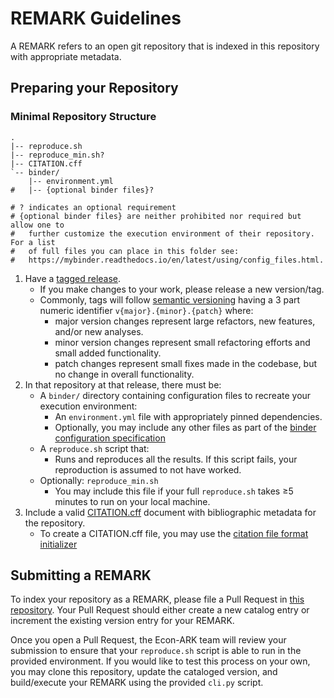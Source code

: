 # REMARK Guidelines

A REMARK refers to an open git repository that is indexed in this repository with appropriate metadata.

## Preparing your Repository

### Minimal Repository Structure

```
.
|-- reproduce.sh
|-- reproduce_min.sh?
|-- CITATION.cff
`-- binder/
    |-- environment.yml
#   |-- {optional binder files}?

# ? indicates an optional requirement
# {optional binder files} are neither prohibited nor required but allow one to
#   further customize the execution environment of their repository. For a list
#   of full files you can place in this folder see:
#   https://mybinder.readthedocs.io/en/latest/using/config_files.html.
```

1. Have a [tagged release](https://docs.github.com/en/github/administering-a-repository/managing-releases-in-a-repository).
    - If you make changes to your work, please release a new version/tag.
    - Commonly, tags will follow [semantic versioning](https://en.wikipedia.org/wiki/Software_versioning#Semantic_versioning) having a 3 part numeric identifier `v{major}.{minor}.{patch}` where:
        - major version changes represent large refactors, new features, and/or new analyses.
        - minor version changes represent small refactoring efforts and small added functionality.
        - patch changes represent small fixes made in the codebase, but no change in overall functionality.
2. In that repository at that release, there must be:
    - A `binder/` directory containing configuration files to recreate your execution environment:
      - An `environment.yml` file with appropriately pinned dependencies.
      - Optionally, you may include any other files as part of the [binder configuration specification](https://mybinder.readthedocs.io/en/latest/using/config_files.html)
    - A `reproduce.sh` script that:
      - Runs and reproduces all the results. If this script fails, your reproduction is assumed to not have worked.
    - Optionally: `reproduce_min.sh` 
        - You may include this file if your full `reproduce.sh` takes ≥5 minutes to run on your local machine.
3. Include a valid [CITATION.cff](https://citation-file-format.github.io/) document with bibliographic metadata for the repository.
    - To create a CITATION.cff file, you may use the [citation file format initializer](https://citation-file-format.github.io/cff-initializer-javascript/#/start)

## Submitting a REMARK

To index your repository as a REMARK, please file a Pull Request in [this repository](https://github.com/econ-ark/REMARK).
Your Pull Request should either create a new catalog entry or increment the existing version entry for your REMARK.

Once you open a Pull Request, the Econ-ARK team will review your submission to ensure that your `reproduce.sh` script
is able to run in the provided environment. If you would like to test this process on your own, you may clone this 
repository, update the cataloged version, and build/execute your REMARK using the provided `cli.py` script.

